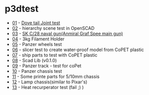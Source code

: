 # p3dtest
 - [01](https://github.com/ayaromenok/p3dTest/issues/1) - [Dove tail Joint test](https://en.wikipedia.org/wiki/Dovetail_joint)
 - [02](https://github.com/ayaromenok/p3dTest/issues/2) - hierarchy scene test in OpenSCAD
 - [03](https://github.com/ayaromenok/p3dTest/issues/3) - [SK C/28 naval gun(Anmiral Graf Spee main gun)](https://en.wikipedia.org/wiki/28_cm_SK_C/28_naval_gun)
 - [04](https://github.com/ayaromenok/p3dTest/issues/4) - 3kg Filament Holder
 - [05](https://github.com/ayaromenok/p3dTest/issues/5) - Panzer wheels test
 - [06](https://github.com/ayaromenok/p3dTest/issues/6) - slicer test to create water-proof model from CoPET plastic
 - [07](https://github.com/ayaromenok/p3dTest/issues/7) - ship parts to test with CoPET plastic
 - [08](https://github.com/ayaromenok/p3dTest/issues/8) - Scad Lib (v0.1.0)
 - [09](https://github.com/ayaromenok/p3dTest/issues/9) - Panzer track - test for coPet
 - [10](https://github.com/ayaromenok/p3dTest/issues/10) - Panzer chassis test
 - [11](https://github.com/ayaromenok/p3dTest/issues/11) - Some printe parts for 5/10mm chassis
 - [12](https://github.com/ayaromenok/p3dTest/issues/12) - Lamp chassis(similar to Pixar's)
 - [13](https://github.com/ayaromenok/p3dTest/issues/13) - Heat recurperator test (fail ;) )
